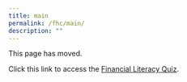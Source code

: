 ```yaml
---
title: main
permalink: /fhc/main/
description: ""
---
```

This page has moved.

Click this link to access the [Financial Literacy Quiz](https://www.mymoneysense.gov.sg/fin-lit-quiz/?&utm_source=Website&utm_medium=moneysense&utm_campaign=2023Oct).